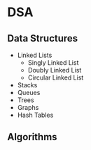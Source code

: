 # DSA

## Data Structures
- Linked Lists
  - Singly Linked List
  - Doubly Linked List
  - Circular Linked List
- Stacks
- Queues
- Trees
- Graphs
- Hash Tables
## Algorithms